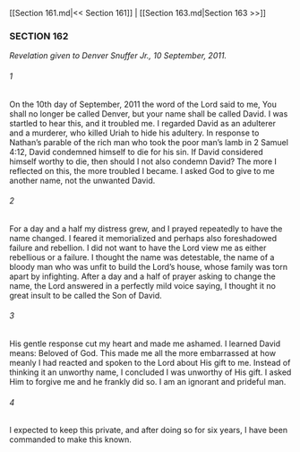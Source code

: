 [[Section 161.md|<< Section 161]]  |  [[Section 163.md|Section 163 >>]]

### SECTION 162

*Revelation given to Denver Snuffer Jr., 10 September, 2011.*

###### 1
On the 10th day of September, 2011 the word of the Lord said to me, You shall no longer be called Denver, but your name shall be called David. I was startled to hear this, and it troubled me. I regarded David as an adulterer and a murderer, who killed Uriah to hide his adultery. In response to Nathan’s parable of the rich man who took the poor man’s lamb in 2 Samuel 4:12, David condemned himself to die for his sin. If David considered himself worthy to die, then should I not also condemn David? The more I reflected on this, the more troubled I became. I asked God to give to me another name, not the unwanted David.

###### 2
For a day and a half my distress grew, and I prayed repeatedly to have the name changed. I feared it memorialized and perhaps also foreshadowed failure and rebellion. I did not want to have the Lord view me as either rebellious or a failure. I thought the name was detestable, the name of a bloody man who was unfit to build the Lord’s house, whose family was torn apart by infighting. After a day and a half of prayer asking to change the name, the Lord answered in a perfectly mild voice saying, I thought it no great insult to be called the Son of David.

###### 3
His gentle response cut my heart and made me ashamed. I learned David means: Beloved of God. This made me all the more embarrassed at how meanly I had reacted and spoken to the Lord about His gift to me. Instead of thinking it an unworthy name, I concluded I was unworthy of His gift. I asked Him to forgive me and he frankly did so. I am an ignorant and prideful man.

###### 4
I expected to keep this private, and after doing so for six years, I have been commanded to make this known.